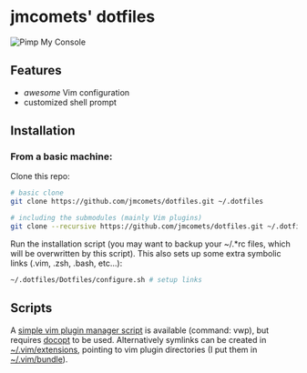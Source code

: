 jmcomets' dotfiles
==================

![Pimp My Console][]

## Features

- *awesome* Vim configuration
- customized shell prompt

## Installation

### From a basic machine:

Clone this repo:

```bash
# basic clone
git clone https://github.com/jmcomets/dotfiles.git ~/.dotfiles

# including the submodules (mainly Vim plugins)
git clone --recursive https://github.com/jmcomets/dotfiles.git ~/.dotfiles
```

Run the installation script (you may want to backup your ~/.\*rc files,
which will be overwritten by this script). This also sets up some extra
symbolic links (.vim, .zsh, .bash, etc...):

```bash
~/.dotfiles/Dotfiles/configure.sh # setup links
```

## Scripts

A [simple vim plugin manager script] is available (command: vwp), but requires [docopt] to be used.
Alternatively symlinks can be created in [~/.vim/extensions], pointing to vim plugin directories
(I put them in [~/.vim/bundle]).

[Pimp My Console]: ../../blob/master/Misc/pimp-my-console.png?raw=true
[aliases]: ../../blob/master/Shell/aliases
[~/.vim/extensions]: ../../blob/master/Vim/extensions
[~/.vim/bundle]: ../../blob/master/Vim/bundle
[simple vim plugin manager script]: ../../blob/master/Bin/vwp
[docopt]: https://github.com/docopt/docopt
